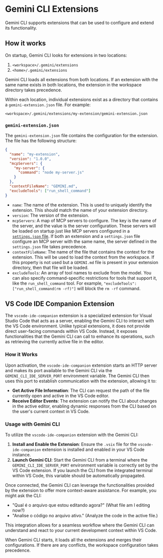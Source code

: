 # Gemini CLI Extensions

Gemini CLI supports extensions that can be used to configure and extend its functionality.

## How it works

On startup, Gemini CLI looks for extensions in two locations:

1.  `<workspace>/.gemini/extensions`
2.  `<home>/.gemini/extensions`

Gemini CLI loads all extensions from both locations. If an extension with the same name exists in both locations, the extension in the workspace directory takes precedence.

Within each location, individual extensions exist as a directory that contains a `gemini-extension.json` file. For example:

`<workspace>/.gemini/extensions/my-extension/gemini-extension.json`

### `gemini-extension.json`

The `gemini-extension.json` file contains the configuration for the extension. The file has the following structure:

```json
{
  "name": "my-extension",
  "version": "1.0.0",
  "mcpServers": {
    "my-server": {
      "command": "node my-server.js"
    }
  },
  "contextFileName": "GEMINI.md",
  "excludeTools": ["run_shell_command"]
}
```

- `name`: The name of the extension. This is used to uniquely identify the extension. This should match the name of your extension directory.
- `version`: The version of the extension.
- `mcpServers`: A map of MCP servers to configure. The key is the name of the server, and the value is the server configuration. These servers will be loaded on startup just like MCP servers configured in a [`settings.json` file](./cli/configuration.md). If both an extension and a `settings.json` file configure an MCP server with the same name, the server defined in the `settings.json` file takes precedence.
- `contextFileName`: The name of the file that contains the context for the extension. This will be used to load the context from the workspace. If this property is not used but a `GEMINI.md` file is present in your extension directory, then that file will be loaded.
- `excludeTools`: An array of tool names to exclude from the model. You can also specify command-specific restrictions for tools that support it, like the `run_shell_command` tool. For example, `"excludeTools": ["run_shell_command(rm -rf)"]` will block the `rm -rf` command.

## VS Code IDE Companion Extension

The `vscode-ide-companion` extension is a specialized extension for Visual Studio Code that acts as a server, enabling the Gemini CLI to interact with the VS Code environment. Unlike typical extensions, it does not provide direct user-facing commands within VS Code. Instead, it exposes functionalities that the Gemini CLI can call to enhance its operations, such as retrieving the currently active file in the editor.

### How it Works

Upon activation, the `vscode-ide-companion` extension starts an HTTP server and makes its port available to the Gemini CLI via the `GEMINI_CLI_IDE_SERVER_PORT` environment variable. The Gemini CLI then uses this port to establish communication with the extension, allowing it to:

-   **Get Active File Information**: The CLI can request the path of the file currently open and active in the VS Code editor.
-   **Receive Editor Events**: The extension can notify the CLI about changes in the active editor, enabling dynamic responses from the CLI based on the user's current context in VS Code.

### Usage with Gemini CLI

To utilize the `vscode-ide-companion` extension with the Gemini CLI:

1.  **Install and Enable the Extension**: Ensure the `.vsix` file for the `vscode-ide-companion` extension is installed and enabled in your VS Code instance.
2.  **Launch Gemini CLI**: Start the Gemini CLI from a terminal where the `GEMINI_CLI_IDE_SERVER_PORT` environment variable is correctly set by the VS Code extension. If you launch the CLI from the integrated terminal within VS Code, this variable should be automatically propagated.

Once connected, the Gemini CLI can leverage the functionalities provided by the extension to offer more context-aware assistance. For example, you might ask the CLI:

-   "Qual é o arquivo que estou editando agora?" (What file am I editing now?)
-   "Analise o código no arquivo ativo." (Analyze the code in the active file.)

This integration allows for a seamless workflow where the Gemini CLI can understand and react to your current development context within VS Code.

When Gemini CLI starts, it loads all the extensions and merges their configurations. If there are any conflicts, the workspace configuration takes precedence.
